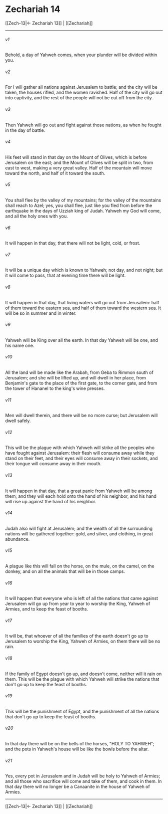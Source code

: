 # Zechariah 14

[[Zech-13|← Zechariah 13]] | [[Zechariah]]
***



###### v1 
Behold, a day of Yahweh comes, when your plunder will be divided within you. 

###### v2 
For I will gather all nations against Jerusalem to battle; and the city will be taken, the houses rifled, and the women ravished. Half of the city will go out into captivity, and the rest of the people will not be cut off from the city. 

###### v3 
Then Yahweh will go out and fight against those nations, as when he fought in the day of battle. 

###### v4 
His feet will stand in that day on the Mount of Olives, which is before Jerusalem on the east; and the Mount of Olives will be split in two, from east to west, making a very great valley. Half of the mountain will move toward the north, and half of it toward the south. 

###### v5 
You shall flee by the valley of my mountains; for the valley of the mountains shall reach to Azel; yes, you shall flee, just like you fled from before the earthquake in the days of Uzziah king of Judah. Yahweh my God will come, and all the holy ones with you. 

###### v6 
It will happen in that day, that there will not be light, cold, or frost. 

###### v7 
It will be a unique day which is known to Yahweh; not day, and not night; but it will come to pass, that at evening time there will be light. 

###### v8 
It will happen in that day, that living waters will go out from Jerusalem: half of them toward the eastern sea, and half of them toward the western sea. It will be so in summer and in winter. 

###### v9 
Yahweh will be King over all the earth. In that day Yahweh will be one, and his name one. 

###### v10 
All the land will be made like the Arabah, from Geba to Rimmon south of Jerusalem; and she will be lifted up, and will dwell in her place, from Benjamin's gate to the place of the first gate, to the corner gate, and from the tower of Hananel to the king's wine presses. 

###### v11 
Men will dwell therein, and there will be no more curse; but Jerusalem will dwell safely. 

###### v12 
This will be the plague with which Yahweh will strike all the peoples who have fought against Jerusalem: their flesh will consume away while they stand on their feet, and their eyes will consume away in their sockets, and their tongue will consume away in their mouth. 

###### v13 
It will happen in that day, that a great panic from Yahweh will be among them; and they will each hold onto the hand of his neighbor, and his hand will rise up against the hand of his neighbor. 

###### v14 
Judah also will fight at Jerusalem; and the wealth of all the surrounding nations will be gathered together: gold, and silver, and clothing, in great abundance. 

###### v15 
A plague like this will fall on the horse, on the mule, on the camel, on the donkey, and on all the animals that will be in those camps. 

###### v16 
It will happen that everyone who is left of all the nations that came against Jerusalem will go up from year to year to worship the King, Yahweh of Armies, and to keep the feast of booths. 

###### v17 
It will be, that whoever of all the families of the earth doesn't go up to Jerusalem to worship the King, Yahweh of Armies, on them there will be no rain. 

###### v18 
If the family of Egypt doesn't go up, and doesn't come, neither will it rain on them. This will be the plague with which Yahweh will strike the nations that don't go up to keep the feast of booths. 

###### v19 
This will be the punishment of Egypt, and the punishment of all the nations that don't go up to keep the feast of booths. 

###### v20 
In that day there will be on the bells of the horses, "HOLY TO YAHWEH"; and the pots in Yahweh's house will be like the bowls before the altar. 

###### v21 
Yes, every pot in Jerusalem and in Judah will be holy to Yahweh of Armies; and all those who sacrifice will come and take of them, and cook in them. In that day there will no longer be a Canaanite in the house of Yahweh of Armies.

***
[[Zech-13|← Zechariah 13]] | [[Zechariah]]
